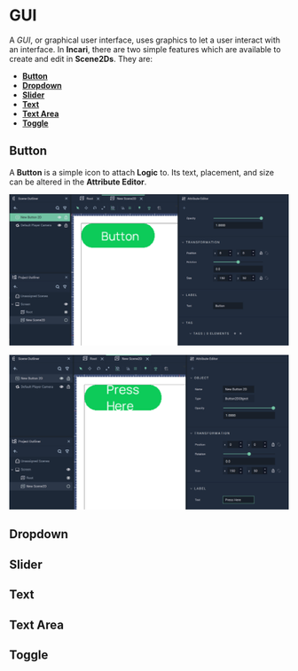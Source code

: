 # GUI

A *GUI*, or graphical user interface, uses graphics to let a user interact with an interface. In **Incari**, there are two simple features which are available to create and edit in **Scene2Ds**. They are:


<!-- no toc -->
* [**Button**](#button)
* [**Dropdown**](#dropdown)
* [**Slider**](#slider)
* [**Text**](#text)
* [**Text Area**](#text-area)
* [**Toggle**](#toggle) 


  


## Button

A **Button** is a simple icon to attach **Logic** to. Its text, placement, and size can be altered in the **Attribute Editor**. 

![Button](../../.gitbook/assets/button2d.png)

![Button with Text](../../.gitbook/assets/buttonafter.png)

## Dropdown

## Slider

## Text

## Text Area

## Toggle




<!-- ## Label

A **Label Object** essentially acts as a text box for a label. Any text can be added to the **Label** using the `Label` **Attribute** in the **Attribute Editor**. 

Initially, the **Label** displays the text `Label`.

![Just Created Label.](../../.gitbook/assets/label3.png)

Locating the `Text` **Attribute**, any text can be inputted to provide clear information for a *User Interface*. Here, the test text `Hello World` is supplied. 

![Label with Hello World.](../../.gitbook/assets/label4.png)

There is also the **Get LabelText Node**. More information can be found [here.](../../../toolbox/incari/vector/label/README.md) -->